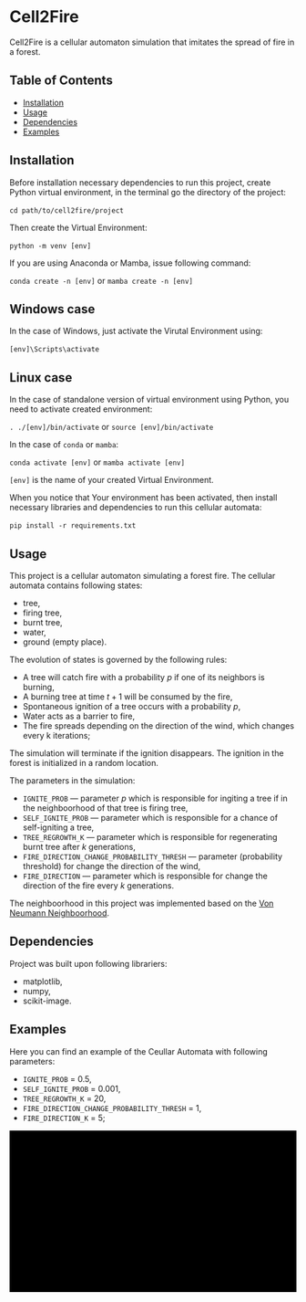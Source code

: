 # Cell2Fire

Cell2Fire is a cellular automaton simulation that imitates the spread of fire in a forest.

## Table of Contents

- [Installation](#installation)
- [Usage](#usage)
- [Dependencies](#dependencies)
- [Examples](#examples)

## Installation

Before installation necessary dependencies to run this project, create Python virtual environment, in the terminal go the directory of the project:

`cd path/to/cell2fire/project`

Then create the Virtual Environment:

`python -m venv [env]`

If you are using Anaconda or Mamba, issue following command:

`conda create -n [env]` or `mamba create -n [env]`

## Windows case

In the case of Windows, just activate the Virutal Environment using:

`[env]\Scripts\activate`

## Linux case

In the case of standalone version of virtual environment using Python, you need to activate created environment:

`. ./[env]/bin/activate` or `source [env]/bin/activate`

In the case of `conda` or `mamba`:

`conda activate [env]` or  `mamba activate [env]`

`[env]` is the name of your created Virtual Environment.

When you notice that Your environment has been activated, then install necessary libraries and dependencies to run this cellular automata:

`pip install -r requirements.txt`

## Usage

This project is a cellular automaton simulating a forest fire. The cellular automata contains following states:
- tree,
- firing tree,
- burnt tree,
- water,
- ground (empty place).

The evolution of states is governed by the following rules:
- A tree will catch fire with a probability $p$ if one of its neighbors is burning,
- A burning tree at time $t+1$ will be consumed by the fire,
- Spontaneous ignition of a tree occurs with a probability $p$,
- Water acts as a barrier to fire,
- The fire spreads depending on the direction of the wind, which changes every k iterations;

The simulation will terminate if the ignition disappears. The ignition in the forest is initialized in a random location.

The parameters in the simulation:
- `IGNITE_PROB` — parameter $p$ which is responsible for ingiting a tree if in the neighboorhood of that tree is firing tree,
- `SELF_IGNITE_PROB`  — parameter which is responsible for a chance of self-igniting a tree,
- `TREE_REGROWTH_K` — parameter which is responsible for regenerating burnt tree after $k$ generations,
- `FIRE_DIRECTION_CHANGE_PROBABILITY_THRESH` — parameter (probability threshold) for change the direction of the wind,
- `FIRE_DIRECTION` — parameter which is responsible for change the direction of the fire every $k$ generations.

The neighboorhood in this project was implemented based on the [Von Neumann Neighboorhood](https://en.wikipedia.org/wiki/Von_Neumann_neighborhood).

## Dependencies

Project was built upon following librariers:
* matplotlib,
* numpy,
* scikit-image.

## Examples

Here you can find an example of the Ceullar Automata with following parameters:
- `IGNITE_PROB` = 0.5,
- `SELF_IGNITE_PROB` = 0.001,
- `TREE_REGROWTH_K` = 20,
- `FIRE_DIRECTION_CHANGE_PROBABILITY_THRESH` = 1,
- `FIRE_DIRECTION_K` = 5;


![Animation](https://github.com/kpomichowski/Cell2FireCA/blob/master/output.gif)


